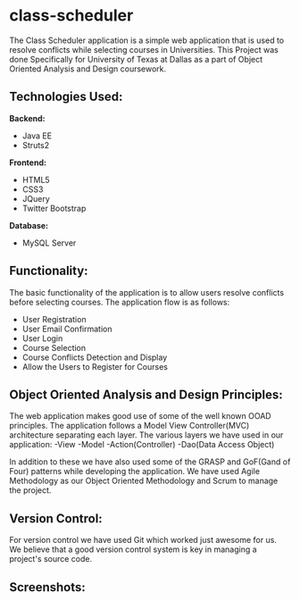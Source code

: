 class-scheduler
===============
The Class Scheduler application is a simple web application that is used to resolve conflicts while selecting courses in Universities. This Project was done Specifically for University of Texas at Dallas as a part of Object Oriented Analysis and Design coursework. 

Technologies Used:
------------------
**Backend:**
- Java EE
- Struts2

**Frontend:**
- HTML5
- CSS3
- JQuery
- Twitter Bootstrap

**Database:**
- MySQL Server

Functionality:
--------------
The basic functionality of the application is to allow users resolve conflicts before selecting courses. The application flow is as follows:
- User Registration
- User Email Confirmation
- User Login
- Course Selection
- Course Conflicts Detection and Display
- Allow the Users to Register for Courses

Object Oriented Analysis and Design Principles:
-----------------------------------------------
The web application makes good use of some of the well known OOAD principles. The application follows a Model View Controller(MVC) architecture separating each layer. The various layers we have used in our application:
-View
-Model
-Action(Controller)
-Dao(Data Access Object)

In addition to these we have also used some of the GRASP and GoF(Gand of Four) patterns while developing the application. We have used Agile Methodology as our Object Oriented Methodology and Scrum to manage the project.

Version Control:
----------------
For version control we have used Git which worked just awesome for us. We believe that a good version control system is key in managing a project's source code.

Screenshots:
------------
